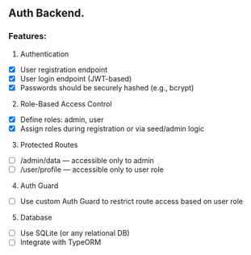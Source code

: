 ## Auth Backend.
### Features:
1. Authentication

- [x] User registration endpoint
- [x] User login endpoint (JWT-based)
- [x] Passwords should be securely hashed (e.g., bcrypt)

2. Role-Based Access Control

- [x] Define roles: admin, user
- [x] Assign roles during registration or via seed/admin logic

3. Protected Routes
- [ ] /admin/data — accessible only to admin
- [ ] /user/profile — accessible only to user role

4. Auth Guard
- [ ] Use custom Auth Guard to restrict route access based on user role

5. Database
- [ ] Use SQLite (or any relational DB)
- [ ] Integrate with TypeORM